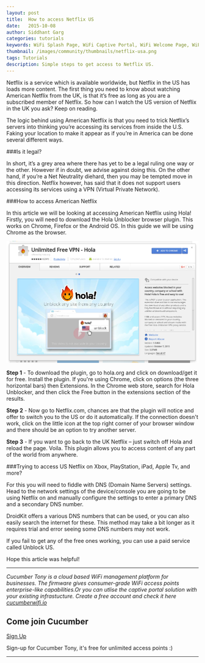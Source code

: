 ```yaml
---
layout: post
title:  How to access Netflix US 
date:   2015-10-08
author: Siddhant Garg
categories: tutorials
keywords: WiFi Splash Page, WiFi Captive Portal, WiFi Welcome Page, WiFi Splash page html5, WiFi splash page example, wifi splash page template
thumbnail: /images/community/thumbnails/netflix-usa.png
tags: Tutorials
description: Simple steps to get access to Netflix US.
---
```


Netflix is a service which is available worldwide, but Netflix in the US has loads more content. The first thing you need to know about watching American Netflix from the UK, is that it’s free as long as you are a subscribed member of Netflix. So how can I watch the US version of Netflix in the UK you ask? Keep on reading. 

The logic behind using American Netflix is that you need to trick Netflix’s servers into thinking you’re accessing its services from inside the U.S. Faking your location to make it appear as if you’re in America can be done several different ways.

###Is it legal?

In short, it’s a grey area where there has yet to be a legal ruling one way or the other. However if in doubt, we advise against doing this. On the other hand, if you’re a Net Neutrality diehard, then you may be tempted move in this direction. Netflix however, has said that it does not support users accessing its services using a VPN (Virtual Private Network).

###How to access American Netflix

In this article we will be looking at accessing American Netflix using Hola! Firstly, you will need to download the Hola Unblocker browser plugin. This works on Chrome, Firefox or the Android OS. In this guide we will be using Chrome as the browser.

<div class="documentation img">
	<img src="/images/community/tutorials/hola/hola-chrome.png">
</div>
 
**Step 1** - To download the plugin, go to hola.org and click on download/get it for free. Install the plugin. If you're using Chrome, click on options (the three horizontal bars) then Extensions. In the Chrome web store, search for Hola Unblocker, and then click the Free button in the extensions section of the results.

**Step 2** - Now go to Netflix.com, chances are that the plugin will notice and offer to switch you to the US or do it automatically. If the connection doesn't work, click on the little icon at the top right corner of your browser window and there should be an option to try another server.

**Step 3** - If you want to go back to the UK Netflix – just switch off Hola and reload the page. Voila. This plugin allows you to access content of any part of the world from anywhere. 

###Trying to access US Netflix on Xbox, PlayStation, iPad, Apple Tv, and more?

For this you will need to fiddle with DNS (Domain Name Servers) settings. Head to the network settings of the device/console you are going to be using Netflix on and manually configure the settings to enter a primary DNS and a secondary DNS number.

DroidKit offers a various DNS numbers that can be used, or you can also easily search the internet for these. This method may take a bit longer as it requires trial and error seeing some DNS numbers may not work.

If you fail to get any of the free ones working, you can use a paid service called Unblock US. 

Hope this article was helpful! 

<hr>

*Cucumber Tony is a cloud based WiFi management platform for businesses. The firmware gives consumer-grade WiFi access points enterprise-like capabilities.Or you can utlise the captive portal solution with your existing infrastucture. Create a free account and check it here <a href="https://cucumberwifi.io">cucumberwifi.io</a>*

<div class="text-center">

<h2>Come join Cucumber</h2>

<a href="https://my.ctapp.io/#/create" class="button success dst">Sign Up</a><br>

<p>Sign-up for Cucumber Tony, it's free for unlimited access points :)</p>

<hr>

</div>
